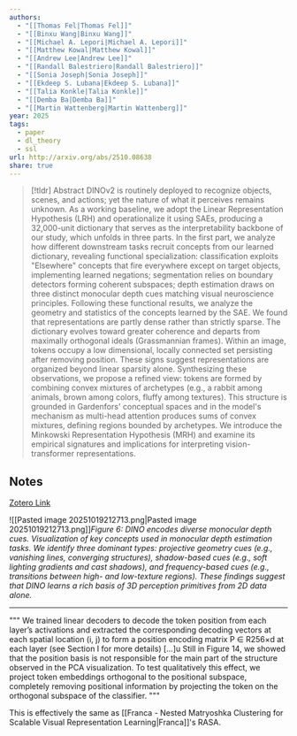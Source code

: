 ```yaml
---
authors:
  - "[[Thomas Fel|Thomas Fel]]"
  - "[[Binxu Wang|Binxu Wang]]"
  - "[[Michael A. Lepori|Michael A. Lepori]]"
  - "[[Matthew Kowal|Matthew Kowal]]"
  - "[[Andrew Lee|Andrew Lee]]"
  - "[[Randall Balestriero|Randall Balestriero]]"
  - "[[Sonia Joseph|Sonia Joseph]]"
  - "[[Ekdeep S. Lubana|Ekdeep S. Lubana]]"
  - "[[Talia Konkle|Talia Konkle]]"
  - "[[Demba Ba|Demba Ba]]"
  - "[[Martin Wattenberg|Martin Wattenberg]]"
year: 2025
tags:
  - paper
  - dl_theory
  - ssl
url: http://arxiv.org/abs/2510.08638
share: true
---
```



> [!tldr] Abstract
> DINOv2 is routinely deployed to recognize objects, scenes, and actions; yet the nature of what it perceives remains unknown. As a working baseline, we adopt the Linear Representation Hypothesis (LRH) and operationalize it using SAEs, producing a 32,000-unit dictionary that serves as the interpretability backbone of our study, which unfolds in three parts. In the first part, we analyze how different downstream tasks recruit concepts from our learned dictionary, revealing functional specialization: classification exploits "Elsewhere" concepts that fire everywhere except on target objects, implementing learned negations; segmentation relies on boundary detectors forming coherent subspaces; depth estimation draws on three distinct monocular depth cues matching visual neuroscience principles. Following these functional results, we analyze the geometry and statistics of the concepts learned by the SAE. We found that representations are partly dense rather than strictly sparse. The dictionary evolves toward greater coherence and departs from maximally orthogonal ideals (Grassmannian frames). Within an image, tokens occupy a low dimensional, locally connected set persisting after removing position. These signs suggest representations are organized beyond linear sparsity alone. Synthesizing these observations, we propose a refined view: tokens are formed by combining convex mixtures of archetypes (e.g., a rabbit among animals, brown among colors, fluffy among textures). This structure is grounded in Gardenfors' conceptual spaces and in the model's mechanism as multi-head attention produces sums of convex mixtures, defining regions bounded by archetypes. We introduce the Minkowski Representation Hypothesis (MRH) and examine its empirical signatures and implications for interpreting vision-transformer representations.



## Notes

[Zotero Link](zotero://select/library/items/UL6VZDP8)

![[Pasted image 20251019212713.png|Pasted image 20251019212713.png]]*Figure 6: DINO encodes diverse monocular depth cues. Visualization of key concepts used in monocular depth estimation tasks. We identify three dominant types: projective geometry cues (e.g., vanishing lines, converging structures), shadow-based cues (e.g., soft lighting gradients and cast shadows), and frequency-based cues (e.g., transitions between high- and low-texture regions). These findings suggest that DINO learns a rich basis of 3D perception primitives from 2D data alone.*

---

"""
We trained linear decoders to decode the token position from each layer’s activations and extracted the corresponding decoding vectors at each spatial location (i, j) to form a position encoding matrix P ∈ R256×d at each layer (see Section I for more details)
[...]u
Still in Figure 14, we showed that the position basis is not responsible for the main part of the structure observed in the PCA visualization. To test qualitatively this effect, we project token embeddings orthogonal to the positional subspace, completely removing positional information by projecting the token on the orthogonal subspace of the classifier.
"""

This is effectively the same as [[Franca - Nested Matryoshka Clustering for Scalable Visual Representation Learning|Franca]]'s RASA.